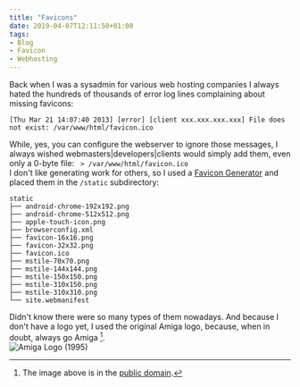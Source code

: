 ```yaml
---
title: "Favicons"
date: 2019-04-07T12:11:50+01:00
tags:
- Blog
- Favicon
- Webhosting
---
```

Back when I was a sysadmin for various web hosting companies I always hated the hundreds of thousands of error log lines complaining about missing favicons:
```
[Thu Mar 21 14:07:40 2013] [error] [client xxx.xxx.xxx.xxx] File does not exist: /var/www/html/favicon.ico
```
While, yes, you can configure the webserver to ignore those messages, I always wished webmasters|developers|clients would simply add them, even only a 0-byte file:
` > /var/www/html/favicon.ico`  
I don't like generating work for others, so I used a [Favicon Generator](https://realfavicongenerator.net) and placed them in the `/static` subdirectory:
```
static
├── android-chrome-192x192.png
├── android-chrome-512x512.png
├── apple-touch-icon.png
├── browserconfig.xml
├── favicon-16x16.png
├── favicon-32x32.png
├── favicon.ico
├── mstile-70x70.png
├── mstile-144x144.png
├── mstile-150x150.png
├── mstile-310x150.png
├── mstile-310x310.png
└── site.webmanifest
```
Didn't know there were so many types of them nowadays. And because I don't have a logo yet, I used the original Amiga logo, because, when in doubt, always go Amiga [^1].  
![Amiga Logo (1995)](/img/Amiga_Logo_1985.svg 'Amiga Logo 1985')

[^1]: The image above is in the [public domain](https://en.wikipedia.org/wiki/File:Amiga_Logo_1985.svg).

